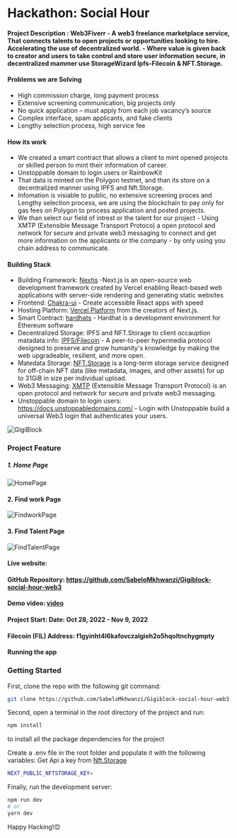 # Hackathon: Social Hour

#### Project Description : Web3Fiverr - A web3 freelance marketplace service, That connects talents to open projects or opportunities looking to hire. Accelerating the use of decentralized world. - Where value is given back to creator and users to take control and store user information secure, in decentralized mammer use StorageWizard Ipfs-Filecoin & NFT.Storage.

#### Problems we are Solving

- High commission charge, long payment process
- Extensive screening communication, big projects only
- No quick application – must apply from each job vacancy’s source
- Complex interface, spam applicants, and fake clients
- Lengthy selection process, high service fee

#### How its work

- We created a smart contract that allows a client to mint opened projects or skilled person to mint their information of career.
- Unstoppable domain to login users or RainbowKit
- That data is minted on the Polygon testnet, and than its store on a decentralized manner using IPFS and Nft.Storage.
- Infomation is visiable to public, no extensive screening proces and Lengthy selection process, we are using the blockchain to pay only for gas fees on Polygon to process application and posted projects.
- We than select our field of intrest or the talent for our project - Using XMTP (Extensible Message Transport Protoco) a open protocol and network for secure and private web3 messaging to connect and get more information on the applicants or the company - by only using you chain address to communicate.

#### Building Stack

- Building Framework: [Nextjs](https://nextjs.org/) -Next.js is an open-source web development framework created by Vercel enabling React-based web applications with server-side rendering and generating static websites
- Frontend: [Chakra-ui](https://chakra-ui.com/) - Create accessible React apps with speed
- Hosting Platform: [Vercel Platform](https://vercel.com/new?utm_medium=default-template&filter=next.js&utm_source=create-next-app&utm_campaign=create-next-app-readme) from the creators of Next.js.
- Smart Contract: [hardhats](https://hardhat.org/docs) - Hardhat is a development environment for Ethereum software
- Decentralized Storage: IPFS and NFT.Storage to client occauption matadata info: [IPFS/Filecoin](https://ipfs.io/) - A peer-to-peer hypermedia protocol designed to preserve and grow humanity's knowledge by making the web upgradeable, resilient, and more open.
- Matedata Storage: [NFT.Storage](https://nft.storage/) is a long-term storage service designed for off-chain NFT data (like metadata, images, and other assets) for up to 31GiB in size per individual upload.
- Web3 Messaging: [XMTP](https://xmtp.org/) (Extensible Message Transport Protocol) is an open protocol and network for secure and private web3 messaging.
- Unstoppable domain to login users: https://docs.unstoppabledomains.com/ - Login with Unstoppable build a universal Web3 login that authenticates your users.

![GigiBlock](https://github.com/SabeloMkhwanzi/Gigiblock-social-hour-web3/blob/main/public/gigiblock-logo.png)

### Project Feature

##### 1. Home Page

![HomePage](https://github.com/SabeloMkhwanzi/Gigiblock-social-hour-web3/blob/main/public/GigiBlock%20updated%20version.png)

#### 2. Find work Page

![FindworkPage](https://github.com/SabeloMkhwanzi/Gigiblock-social-hour-web3/blob/main/public/GigiBlock%20updated%20version2.png)

#### 3. Find Talent Page

![FindTalentPage](https://github.com/SabeloMkhwanzi/Gigiblock-social-hour-web3/blob/main/public/GigiBlock%20updated%20version3.png)

#### Live website: []()

#### GitHub Repository: https://github.com/SabeloMkhwanzi/Gigiblock-social-hour-web3

#### Demo video: [video](https://youtu.be/uEdcnt6kBIg)

#### Project Start: Date: Oct 28, 2022 - Nov 9, 2022

#### Filecoin (FIL) Address: f1gyinht4l6kafovczalgieh2o5hqoltnchygmpty

#### Running the app

### Getting Started

First, clone the repo with the following git command:

```bash
git clone https://github.com/SabeloMkhwanzi/Gigiblock-social-hour-web3
```

Second, open a terminal in the root directory of the project and run:

```bash
npm install
```

to install all the package dependencies for the project

Create a .env file in the root folder and populate it with the following variables: Get Api a key from [Nft.Storage](https://nft.storage/)

```bash
NEXT_PUBLIC_NFTSTORAGE_KEY=

```

Finally, run the development server:

```bash
npm run dev
# or
yarn dev
```

Happy Hacking!😊
